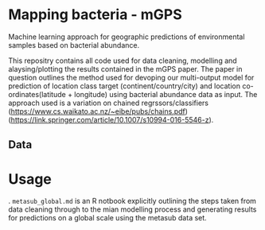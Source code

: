 # Mapping bacteria - mGPS
Machine learning approach for geographic predictions of environmental samples based on bacterial abundance. 

This repositry contains all code used for data cleaning, modelling and alaysing/plotting the results contained in the mGPS paper. The paper in question outlines the method used for devoping our multi-output model for prediction of location class target (continent/country/city) and location co-ordinates(latitude + longitude) using bacterial abundance data as input. The approach used is a variation on chained regrssors/classifiers (https://www.cs.waikato.ac.nz/~eibe/pubs/chains.pdf) (https://link.springer.com/article/10.1007/s10994-016-5546-z). 

## Data

# Usage 

. `metasub_global.md` is an R notbook explicitly outlining the steps taken from data cleaning through to the mian modelling process and generating results for predictions on a global scale using the metasub data set. 

